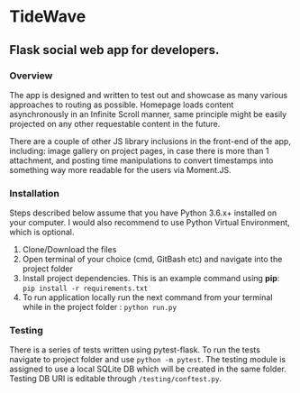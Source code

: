 # TideWave
## Flask social web app for developers.

### Overview
The app is designed and written to test out and showcase as many various approaches to routing as possible. 
Homepage loads content asynchronously in an Infinite Scroll manner, same principle might be easily projected on any other requestable content in the future.

There are a couple of other JS library inclusions in the front-end of the app, including: image gallery on project pages, in case there is more than 1 attachment, 
and posting time manipulations to convert timestamps into something way more readable for the users via Moment.JS.


### Installation
Steps described below assume that you have Python 3.6.x+ installed on your computer. I would also recommend to use Python Virtual Environment, which is optional.

1. Clone/Download the files
2. Open terminal of your choice (cmd, GitBash etc) and navigate into the project folder
3. Install project dependencies. This is an example command using **pip**: ```pip install -r requirements.txt```
4. To run application locally run the next command from your terminal while in the project folder : ```python run.py```


### Testing
There is a series of tests written using pytest-flask. To run the tests navigate to project folder and use ```python -m pytest```. 
The testing module is assigned to use a local SQLite DB which will be created in the same folder. Testing DB URI is editable through ```/testing/conftest.py```.
